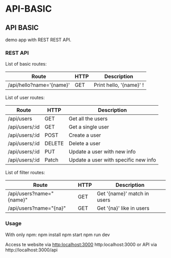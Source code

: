 # API-BASIC

## API BASIC
demo app with REST REST API.

### REST API

List of basic routes:

Route	| HTTP	| Description
--------	| -------	| ---------------
/api/hello?name='{name}' | GET | Print hello, '{name}' !

List of user routes:

Route	| HTTP	| Description
--------	| -------	| ---------------
/api/users | GET | Get all the users
/api/users/:id | GET | Get a single user
/api/users/:id | POST | Create a user
/api/users/:id | DELETE | Delete a user
/api/users/:id | PUT | Update a user with new info
/api/users/:id | Patch | Update a user with specific new info

List of filter routes:

Route	| HTTP	| Description
--------	| -------	| ---------------
/api/users?name="{name}" | GET | Get '{name}' match in users
/api/users?name="{na}" | GET | Get '{na}' like in users

### Usage
With only npm:
	npm install
	npm start
	npm run dev

Access te website via [http:localhost:3000](http:localhost:3000) http:localhost:3000 or API via http://localhost:3000/api
